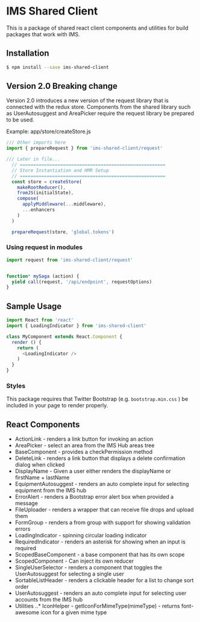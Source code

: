 # IMS Shared Client
This is a package of shared react client components and utilities for build packages that work with IMS.

## Installation
```bash
$ npm install --save ims-shared-client
```

## Version 2.0 Breaking change
Version 2.0 introduces a new version of the request library that is connected with the redux store. Components from the shared library such as UserAutosuggest and AreaPicker require the request library be prepared to be used.

Example: app/store/createStore.js

```js
/// Other imports here
import { prepareRequest } from 'ims-shared-client/request'

/// Later in file...
  // ======================================================
  // Store Instantiation and HMR Setup
  // ======================================================
  const store = createStore(
    makeRootReducer(),
    fromJS(initialState),
    compose(
      applyMiddleware(...middleware),
      ...enhancers
    )
  )

  prepareRequest(store, 'global.tokens')
```

### Using request in modules

```js
import request from 'ims-shared-client/request'


function* mySaga (action) {
  yield call(request, '/api/endpoint', requestOptions)
}
```

## Sample Usage
```js
import React from 'react'
import { LoadingIndicator } from 'ims-shared-client'

class MyComponent extends React.Component {
  render () {
    return (
      <LoadingIndicator />
    )
  }
}
```

### Styles
This package requires that Twitter Bootstrap (e.g. ```bootstrap.min.css``` ) be included in your page to render properly.

## React Components
* ActionLink - renders a link button for invoking an action
* AreaPicker - select an area from the IMS Hub areas tree
* BaseComponent - provides a checkPermission method
* DeleteLink - renders a link button that displays a delete confirmation dialog when clicked
* DisplayName - Given a user either renders the displayName or firstName + lastName
* EquipmentAutosuggest - renders an auto complete input for selecting equipment from the IMS hub
* ErrorAlert - renders a Bootstrap error alert box when provided a message
* FileUploader - renders a wrapper that can receive file drops and upload them
* FormGroup - renders a from group with support for showing validation errors
* LoadingIndicator - spinning circular loading indicator
* RequiredIndicator - renders an asterisk for showing when an input is required
* ScopedBaseComponent - a base component that has its own scope
* ScopedComponent - Can inject its own reducer
* SingleUserSelector - renders a component that toggles the UserAutosuggest for selecting a single user
* SortableListHeader - renders a clickable header for a list to change sort order
* UserAutosuggest - renders an auto complete input for selecting user accounts from the IMS hub
* Utilities 
..* IconHelper - getIconForMimeType(mimeType) - returns font-awesome icon for a given mime type